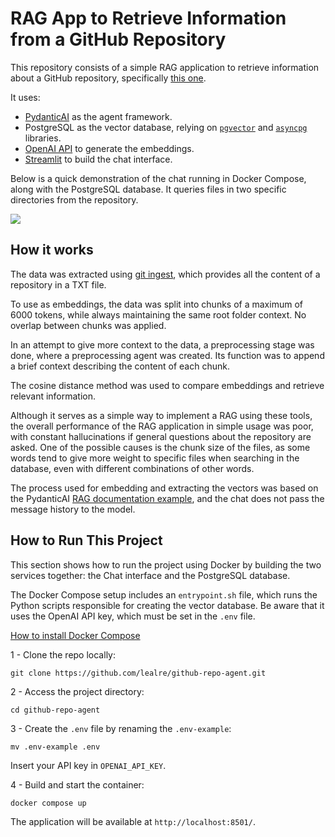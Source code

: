 # RAG App to Retrieve Information from a GitHub Repository

This repository consists of a simple RAG application to retrieve information about a GitHub repository, specifically [this one](https://github.com/lvgalvao/data-engineering-roadmap).

It uses:

- [PydanticAI](https://docs.pydantic.dev/latest/) as the agent framework.
- PostgreSQL as the vector database, relying on [`pgvector`](https://github.com/pgvector/pgvector) and [`asyncpg`](https://magicstack.github.io/asyncpg/current/) libraries.
- [OpenAI API](https://platform.openai.com/docs/overview) to generate the embeddings.
- [Streamlit](https://streamlit.io/) to build the chat interface.

Below is a quick demonstration of the chat running in Docker Compose, along with the PostgreSQL database. It queries files in two specific directories from the repository.

![](media/rag-demo.gif)

## How it works

The data was extracted using [git ingest](https://gitingest.com/), which provides all the content of a repository in a TXT file.

To use as embeddings, the data was split into chunks of a maximum of 6000 tokens, while always maintaining the same root folder context. No overlap between chunks was applied.

In an attempt to give more context to the data, a preprocessing stage was done, where a preprocessing agent was created. Its function was to append a brief context describing the content of each chunk.

The cosine distance method was used to compare embeddings and retrieve relevant information.

Although it serves as a simple way to implement a RAG using these tools, the overall performance of the RAG application in simple usage was poor, with constant hallucinations if general questions about the repository are asked. One of the possible causes is the chunk size of the files, as some words tend to give more weight to specific files when searching in the database, even with different combinations of other words.

The process used for embedding and extracting the vectors was based on the PydanticAI [RAG documentation example](https://ai.pydantic.dev/examples/rag/), and the chat does not pass the message history to the model.

## How to Run This Project

This section shows how to run the project using Docker by building the two services together: the Chat interface and the PostgreSQL database.

The Docker Compose setup includes an `entrypoint.sh` file, which runs the Python scripts responsible for creating the vector database. Be aware that it uses the OpenAI API key, which must be set in the `.env` file.

[How to install Docker Compose](https://docs.docker.com/compose/install/)

1 - Clone the repo locally:

```shell
git clone https://github.com/lealre/github-repo-agent.git
```

2 - Access the project directory:

```shell
cd github-repo-agent
```

3 - Create the `.env` file by renaming the `.env-example`:

```shell
mv .env-example .env
```

Insert your API key in `OPENAI_API_KEY`.

4 - Build and start the container:

```shell
docker compose up
```

The application will be available at `http://localhost:8501/`.
